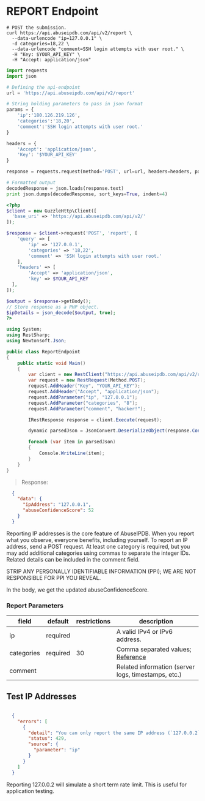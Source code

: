 # REPORT Endpoint

```shell
# POST the submission.
curl https://api.abuseipdb.com/api/v2/report \
  --data-urlencode "ip=127.0.0.1" \
  -d categories=18,22 \
  --data-urlencode "comment=SSH login attempts with user root." \
  -H "Key: $YOUR_API_KEY" \
  -H "Accept: application/json"
```

```python
import requests
import json

# Defining the api-endpoint
url = 'https://api.abuseipdb.com/api/v2/report'

# String holding parameters to pass in json format
params = {
    'ip':'180.126.219.126',
    'categories':'18,20',
    'comment':'SSH login attempts with user root.'
}

headers = {
    'Accept': 'application/json',
    'Key': '$YOUR_API_KEY'
}

response = requests.request(method='POST', url=url, headers=headers, params=params)

# Formatted output
decodedResponse = json.loads(response.text)
print json.dumps(decodedResponse, sort_keys=True, indent=4)
```

```php
<?php
$client = new GuzzleHttp\Client([
  'base_uri' => 'https://api.abuseipdb.com/api/v2/'
]);

$response = $client->request('POST', 'report', [
	'query' => [
		'ip' => '127.0.0.1',
		'categories' => '18,22',
		'comment' => 'SSH login attempts with user root.'
	],
	'headers' => [
		'Accept' => 'application/json',
		'key' => $YOUR_API_KEY
  ],
]);

$output = $response->getBody();
// Store response as a PHP object.
$ipDetails = json_decode($output, true);
?>
```

```csharp
using System;
using RestSharp;
using Newtonsoft.Json;

public class ReportEndpoint
{
    public static void Main()
    {
        var client = new RestClient("https://api.abuseipdb.com/api/v2/report");
        var request = new RestRequest(Method.POST);
        request.AddHeader("Key", "YOUR_API_KEY");
        request.AddHeader("Accept", "application/json");
        request.AddParameter("ip", "127.0.0.1");
        request.AddParameter("categories", "8");
        request.AddParameter("comment", "hacker!");

        IRestResponse response = client.Execute(request);

        dynamic parsedJson = JsonConvert.DeserializeObject(response.Content);

        foreach (var item in parsedJson)
        {
            Console.WriteLine(item);
        }
    }
}
```

> Response:

```json
  {
    "data": {
      "ipAddress": "127.0.0.1",
      "abuseConfidenceScore": 52
    }
  }
```

Reporting IP addresses is the core feature of AbuseIPDB. When you report what you observe, everyone benefits, including yourself. To report an IP address, send a POST request. At least one category is required, but you may add additional categories using commas to separate the integer IDs. Related details can be included in the comment field.


<aside class="warning">
STRIP ANY PERSONALLY IDENTIFIABLE INFORMATION (PPI); WE ARE NOT RESPONSIBLE FOR PPI YOU REVEAL.
</aside>


In the body, we get the updated abuseConfidenceScore.

### Report Parameters

| field      | default  | restrictions | description                                                               |
|------------|----------|--------------|---------------------------------------------------------------------------|
| ip         | required |              | A valid IPv4 or IPv6 address.                                             |
| categories | required | 30           | Comma separated values; [Reference](https://www.abuseipdb.com/categories) |
| comment    |          |              | Related information (server logs, timestamps, etc.)                       |

## Test IP Addresses

```json

  {
    "errors": [
      {
        "detail": "You can only report the same IP address (`127.0.0.2`) once in 15 minutes.",
        "status": 429,
        "source": {
          "parameter": "ip"
        }
      }
    ]
  }
```

Reporting 127.0.0.2 will simulate a short term rate limit. This is useful for application testing.
